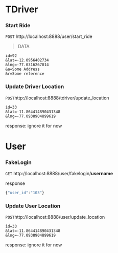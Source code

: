 TDriver
============



### Start Ride
`POST` http://localhost:8888/user/start_ride

>DATA
```
id=92
&lat=-12.0956402734
&lng=-77.0316267014
&a=Some Address
&r=Some reference
```

### Update Driver Location
`POST`http://localhost:8888/tdriver/update_location


```
id=33
&lat=-11.864414890431348
&lng=-77.0938904899619
```
response:
ignore it for now


User 
====

### FakeLogin
`GET` http://localhost:8888/user/fakelogin/__username__

response
```js
{"user_id":"103"}
```

### Update User Location
`POST`http://localhost:8888/user/update_location

```
id=33
&lat=-11.864414890431348
&lng=-77.0938904899619
```

response:
ignore it for now
